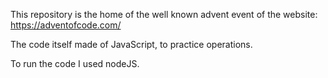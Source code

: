 This repository is the home of the well known advent event of the website: https://adventofcode.com/

The code itself made of JavaScript, to practice operations.

To run the code I used nodeJS.
